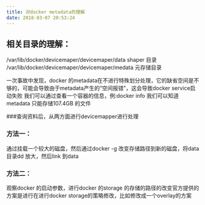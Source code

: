 ```yaml
---
title: 对docker metadata的理解
date: 2018-03-07 20:53:24
---
```


## 相关目录的理解：

/var/lib/docker/devicemaper/devicemaper/data     shaper 目录
/var/lib/docker/devicemaper/devicemaper/medata   元存储目录

一次事故中发现，docker 的metadata在不进行特殊划分处理，它的缺省空间是不够的，可能会导致由于metadata产生的“空间报错”，这会导致docker service启动失败
我们可以通过查看一个容器的信息，例:docker info 我们可以知道metadata 只能存储107.4GB 的文件



###查询资料后，从两方面进行devicemapper进行处理


### 方法一：
通过挂载一个较大的磁盘，然后通过docker -g 改变存储路径到新的磁盘，将data目录dd 放大，然后link 到data



### 方法二：
观察docker 的启动参数，进行docker 的storage 的存储的路径的改变官方提供的方案是进行在进行docker storage的策略修改，比如修改成一个overlay的方案

